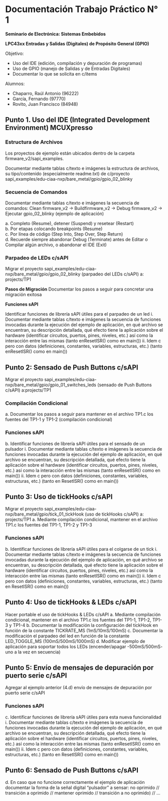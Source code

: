 # Documentación Trabajo Práctico N° 1
**Seminario de Electrónica: Sistemas Embebidos**

**LPC43xx Entradas y Salidas (Digitales) de Propósito General (GPIO)**

Objetivo:
 - Uso del IDE (edición, compilación y depuración de programas)
 - Uso de GPIO (manejo de Salidas y de Entradas Digitales)
 - Documentar lo que se solicita en c/ítems


Alumnos:
  - Chaparro, Raúl Antonio (96222)
  - García, Fernando (97770)
  - Rovito, Juan Francisco (84948)


## Punto 1. Uso del IDE (Integrated Development Environment) MCUXpresso

### Estructura de Archivos

Los proyectos de ejemplo están ubicados dentro de la carpeta firmware_v2/sapi_examples.


Documentar mediante tablas c/texto e imágenes la estructura de archivos, su tipo/contenido (especialmente readme.txt) de c/proyecto sapi_examples/edu-ciaa-nxp/bare_metal/gpio/gpio_02_blinky

### Secuencia de Comandos

Documentar mediante tablas c/texto e imágenes la secuencia de comandos: Clean firmware_v2 -> Buildfirmware_v2 -> Debug firmware_v2 -> Ejecutar gpio_02_blinky (ejemplo de aplicación)
    
a. Completo (Resume), detener (Suspend) y resetear (Restart)  
b. Por etapas colocando breakpoints (Resume)  
c. Por línea de código (Step Into, Step Over, Step Return)  
d. Recuerde siempre abandonar Debug (Terminate) antes de Editar o Compilar algún archivo, o abandonar el IDE (Exit)

### Parpadeo de LEDs c/sAPI

Migrar el proyecto sapi_examples/edu-ciaa-nxp/bare_metal/gpio/gpio_02_blinky (parpadeo del LEDs c/sAPI) a: projects/TP1

__Pasos de Migración__ 
Documentar los pasos a seguir para concretar una migración exitosa
 
__Funciones sAPI__

Identificar funciones de librería sAPI útiles para el parpadeo de un led
	i.  Documentar mediante tablas c/texto e imágenes la secuencia de funciones invocadas durante la ejecución del ejemplo de aplicación, en qué archivo se encuentran, su descripción detallada, qué efecto tiene la aplicación sobre el hardware (identificar circuitos, puertos, pines, niveles, etc.) así como la interacción entre las mismas (tanto enResetISR() como en main())
	ii.  Idem c pero con datos (definiciones, constantes, variables, estructuras, etc.) (tanto enResetISR() como en main())

	
## Punto 2: Sensado de Push Buttons c/sAPI
Migrar el proyecto sapi_examples/edu-ciaa-nxp/bare_metal/gpio/gpio_01_switches_leds (sensado de Push Buttons c/sAPI) a:projects/TP1

### Compilación Condicional

a. Documentar los pasos a seguir para mantener en el archivo TP1.c los fuentes del TP1-1 y TP1-2 (compilación condicional)

### Funciones sAPI

b. Identificar funciones de librería sAPI útiles para el sensado de un pulsador
	i.  Documentar mediante tablas c/texto e imágenes la secuencia de funciones invocadas durante la ejecución del ejemplo de aplicación, en qué archivo se encuentran, su descripción detallada, qué efecto tiene la aplicación sobre el hardware (identificar circuitos, puertos, pines, niveles, etc.) así como la interacción entre las mismas (tanto enResetISR() como en main())
	ii.  Idem c pero con datos (definiciones, constantes, variables, estructuras, etc.) (tanto en ResetISR() como en main())

## Punto 3: Uso de tickHooks c/sAPI

Migrar el proyecto sapi_examples/edu-ciaa-nxp/bare_metal/gpio/tick_01_tickHook (uso de tickHooks c/sAPI) a: projects/TP1
a. Mediante compilación condicional, mantener en el archivo TP1.c los fuentes del TP1-1, TP1-2 y TP1-3  

### Funciones sAPI

b. Identificar funciones de librería sAPI útiles para el colgarse de un tick
	i.  Documentar mediante tablas c/texto e imágenes la secuencia de funciones invocadas durante la ejecución del ejemplo de aplicación, en qué archivo se encuentran, su descripción detallada, qué efecto tiene la aplicación sobre el hardware (identificar circuitos, puertos, pines, niveles, etc.) así como la interacción entre las mismas (tanto enResetISR() como en main())
	ii.  Idem c pero con datos (definiciones, constantes, variables, estructuras, etc.) (tanto en ResetISR() como en main())

## Punto 4: Uso de tickHooks & LEDs c/sAPI

Hacer portable el uso de tickHooks & LEDs c/sAPI
a.  Mediante compilación condicional, mantener en el archivo TP1.c los fuentes del TP1-1, TP1-2, TP1-3 y TP1-4
b.  Documentar la modificación la configuración del tickHook en función de la constante TICKRATE_MS (1mS/10mS/100mS)
c.  Documentar la modificación el parpadeo del led en función de la constante LED_TOGGLE_MS (100mS/500mS/1000mS)
d.  Modificar ejemplo de aplicación para soportar todos los LEDs (encender/apagar -500mS/500mS- uno a la vez en secuencia)

## Punto 5: Envío de mensajes de depuración por puerto serie c/sAPI

Agregar al ejemplo anterior (4.d) envío de mensajes de depuración por puerto serie c/sAPI

### Funciones sAPI

c. Identificar funciones de librería sAPI útiles para esta nueva funcionalidad
	i.  Documentar mediante tablas c/texto e imágenes la secuencia de funciones invocadas durante la ejecución del ejemplo de aplicación, en qué archivo se encuentran, su descripción detallada, qué efecto tiene la aplicación sobre el hardware (identificar circuitos, puertos, pines, niveles, etc.) así como la interacción entre las mismas (tanto enResetISR() como en main())
   ii.  Idem c pero con datos (definiciones, constantes, variables, estructuras, etc.) (tanto en ResetISR() como en main())

## Punto 6: Sensado de Push Buttons c/sAPI

d.  En caso que no funcione correctamente el ejemplo de aplicación documentar la forma de la señal digital “pulsador” a sensar: no oprimido // transición a oprimido // mantener oprimido // transición a no oprimido) // ...


<!--stackedit_data:
eyJoaXN0b3J5IjpbNzM4NzAyODc0LDEzMzI2MzMxMDYsMTIyMD
k5NjQ4MCwxMzMyNjMzMTA2LDEyMjA5OTY0ODAsMTA1MTIxNjcx
OV19
-->